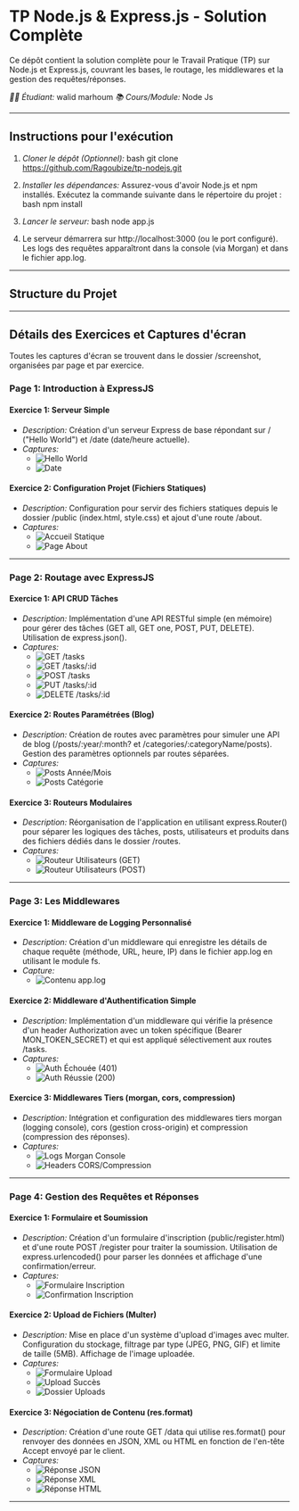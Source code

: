 # TP Node.js & Express.js - Solution Complète

Ce dépôt contient la solution complète pour le Travail Pratique (TP) sur Node.js et Express.js, couvrant les bases, le routage, les middlewares et la gestion des requêtes/réponses.

*🧑‍💻 Étudiant:* walid marhoum
*📚 Cours/Module:* Node Js

---

## Instructions pour l'exécution

1.  *Cloner le dépôt (Optionnel):*
    bash
    git clone https://github.com/Ragoubize/tp-nodejs.git
    
2.  *Installer les dépendances:* Assurez-vous d'avoir Node.js et npm installés. Exécutez la commande suivante dans le répertoire du projet :
    bash
    npm install
    
3.  *Lancer le serveur:*
    bash
    node app.js
    
4.  Le serveur démarrera sur http://localhost:3000 (ou le port configuré). Les logs des requêtes apparaîtront dans la console (via Morgan) et dans le fichier app.log.

---

## Structure du Projet


---

## Détails des Exercices et Captures d'écran

Toutes les captures d'écran se trouvent dans le dossier /screenshot, organisées par page et par exercice.

### Page 1: Introduction à ExpressJS

#### Exercice 1: Serveur Simple

*   *Description:* Création d'un serveur Express de base répondant sur / ("Hello World") et /date (date/heure actuelle).
*   *Captures:*
    *   ![Hello World](screenshot/page-1/EX-1/ex1-hello.png)
    *   ![Date](screenshot/page-1/EX-1/ex1-date.png)

#### Exercice 2: Configuration Projet (Fichiers Statiques)

*   *Description:* Configuration pour servir des fichiers statiques depuis le dossier /public (index.html, style.css) et ajout d'une route /about.
*   *Captures:*
    *   ![Accueil Statique](screenshot/page-1/EX-2/ex2-static.png)
    *   ![Page About](screenshot/page-1/EX-2/ex2-about.png)

---

### Page 2: Routage avec ExpressJS

#### Exercice 1: API CRUD Tâches

*   *Description:* Implémentation d'une API RESTful simple (en mémoire) pour gérer des tâches (GET all, GET one, POST, PUT, DELETE). Utilisation de express.json().
*   *Captures:*
    *   ![GET /tasks](screenshot/page-2/EX-1/routage-ex1-getall.png)
    *   ![GET /tasks/:id](screenshot/page-2/EX-1/routage-ex1-getone.png)
    *   ![POST /tasks](screenshot/page-2/EX-1/routage-ex1-post.png)
    *   ![PUT /tasks/:id](screenshot/page-2/EX-1/routage-ex1-put.png)
    *   ![DELETE /tasks/:id](screenshot/page-2/EX-1/routage-ex1-delete.png)

#### Exercice 2: Routes Paramétrées (Blog)

*   *Description:* Création de routes avec paramètres pour simuler une API de blog (/posts/:year/:month? et /categories/:categoryName/posts). Gestion des paramètres optionnels par routes séparées.
*   *Captures:*
    *   ![Posts Année/Mois](screenshot/page-2/EX-2/routage-ex2-posts-ym.png)
    *   ![Posts Catégorie](screenshot/page-2/EX-2/routage-ex2-categories.png)

#### Exercice 3: Routeurs Modulaires

*   *Description:* Réorganisation de l'application en utilisant express.Router() pour séparer les logiques des tâches, posts, utilisateurs et produits dans des fichiers dédiés dans le dossier /routes.
*   *Captures:*
    *   ![Routeur Utilisateurs (GET)](screenshot/page-2/EX-3/Get-router-users.png)
    *   ![Routeur Utilisateurs (POST)](screenshot/page-2/EX-3/Post-router-users.png)

---

### Page 3: Les Middlewares

#### Exercice 1: Middleware de Logging Personnalisé

*   *Description:* Création d'un middleware qui enregistre les détails de chaque requête (méthode, URL, heure, IP) dans le fichier app.log en utilisant le module fs.
*   *Capture:*
    *   ![Contenu app.log](screenshot/page-3/EX-1/middleware-ex1-logfile.png)

#### Exercice 2: Middleware d'Authentification Simple

*   *Description:* Implémentation d'un middleware qui vérifie la présence d'un header Authorization avec un token spécifique (Bearer MON_TOKEN_SECRET) et qui est appliqué sélectivement aux routes /tasks.
*   *Captures:*
    *   ![Auth Échouée (401)](screenshot/page-3/EX-2/middleware-ex2-auth-fail.png)
    *   ![Auth Réussie (200)](screenshot/page-3/EX-2/middleware-ex2-auth-success.png)

#### Exercice 3: Middlewares Tiers (morgan, cors, compression)

*   *Description:* Intégration et configuration des middlewares tiers morgan (logging console), cors (gestion cross-origin) et compression (compression des réponses).
*   *Captures:*
    *   ![Logs Morgan Console](screenshot/page-3/EX-3/middleware-ex3-morgan.png)
    *   ![Headers CORS/Compression](screenshot/page-3/EX-3/middleware-ex3-headers.png)

---

### Page 4: Gestion des Requêtes et Réponses

#### Exercice 1: Formulaire et Soumission

*   *Description:* Création d'un formulaire d'inscription (public/register.html) et d'une route POST /register pour traiter la soumission. Utilisation de express.urlencoded() pour parser les données et affichage d'une confirmation/erreur.
*   *Captures:*
    *   ![Formulaire Inscription](screenshot/page-4/EX-1/gestion-ex1-form.png)
    *   ![Confirmation Inscription](screenshot/page-4/EX-1/gestion-ex1-confirm.png)

#### Exercice 2: Upload de Fichiers (Multer)

*   *Description:* Mise en place d'un système d'upload d'images avec multer. Configuration du stockage, filtrage par type (JPEG, PNG, GIF) et limite de taille (5MB). Affichage de l'image uploadée.
*   *Captures:*
    *   ![Formulaire Upload](screenshot/page-4/EX-2/gestion-ex2-form-upload.png)
    *   ![Upload Succès](screenshot/page-4/EX-2/gestion-ex2-upload-success.png)
    *   ![Dossier Uploads](screenshot/page-4/EX-2/gestion-ex2-uploads-folder.png)

#### Exercice 3: Négociation de Contenu (res.format)

*   *Description:* Création d'une route GET /data qui utilise res.format() pour renvoyer des données en JSON, XML ou HTML en fonction de l'en-tête Accept envoyé par le client.
*   *Captures:*
    *   ![Réponse JSON](screenshot/page-4/EX-3/json.png)
    *   ![Réponse XML](screenshot/page-4/EX-3/xml.png)
    *   ![Réponse HTML](screenshot/page-4/EX-3/html.png)

---
